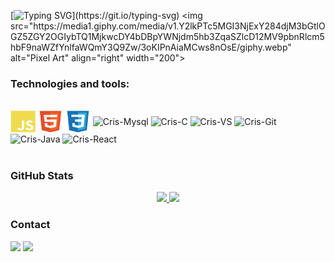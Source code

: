 [![Typing SVG](https://readme-typing-svg.herokuapp.com?font=Fira+Code&pause=1000&color=2683AC&width=435&lines=Hi%2C+everyone!+I'm+Leonardo!;Welcome+to+my+GitHub+profile!)](https://git.io/typing-svg)
<img src="https://media1.giphy.com/media/v1.Y2lkPTc5MGI3NjExY284djM3bGtlOGZ5ZGY2OGIybTQ1MjkwcDY4bDBpYWNjdm5hb3ZqaSZlcD12MV9pbnRlcm5hbF9naWZfYnlfaWQmY3Q9Zw/3oKIPnAiaMCws8nOsE/giphy.webp" alt="Pixel Art" align="right" width="200">

### Technologies and tools:

<div style="display: inline_block"><br>
  <img align="center" alt="Cris-Js" height="35" width="40" src="https://raw.githubusercontent.com/devicons/devicon/master/icons/javascript/javascript-plain.svg">
  <img align="center" alt="Cris-HTML" height="35" width="40" src="https://raw.githubusercontent.com/devicons/devicon/master/icons/html5/html5-original.svg">
  <img align="center" alt="Cris-CSS" height="35" width="40" src="https://raw.githubusercontent.com/devicons/devicon/master/icons/css3/css3-original.svg">
  <img align="center" alt= "Cris-Mysql" height="60" width="40" src="https://cdn.jsdelivr.net/gh/devicons/devicon/icons/mysql/mysql-original-wordmark.svg">       
  <img align="center" alt="Cris-C" height="35" width="40" src="https://cdn.jsdelivr.net/gh/devicons/devicon@latest/icons/c/c-original.svg">
  <img align="center" alt="Cris-VS" height="35" width="40" src="https://cdn.jsdelivr.net/gh/devicons/devicon/icons/vscode/vscode-original.svg">
  <img align="center" alt="Cris-Git" height="35" width="40" src="https://cdn.jsdelivr.net/gh/devicons/devicon/icons/git/git-original.svg">
  <img align="center" alt="Cris-Java" height="35" width="40" src="https://cdn.jsdelivr.net/gh/devicons/devicon@latest/icons/java/java-original.svg" />
  <img align="center" alt="Cris-React" height="35" width="40" src="https://cdn.jsdelivr.net/gh/devicons/devicon@latest/icons/react/react-original.svg" />
                    
</div><br>

### GitHub Stats

<div align="center" style="display: flex; justify-content: center;">
  <a href="https://github.com/whoisleonardo">
    <img height="165px" src="https://github-readme-stats.vercel.app/api?username=whoisleonardo&theme=tokyonight&show_icons=true&hide_border=true&count_private=true"/>
    <img height="165px" src="https://github-readme-stats.vercel.app/api/top-langs/?username=whoisleonardo&theme=tokyonight&show_icons=true&hide_border=true&layout=compact"/>
  </a>
</div>
    
### Contact

<div> 
  <a href="https://www.linkedin.com/in/leonardo-miguel-7065662b3/" target="_blank"><img src="https://img.shields.io/badge/-LinkedIn-%230077B5?style=for-the-badge&logo=linkedin&logoColor=white" target="_blank"></a> 
  <a href="mailto:leonardomdubena@gmail.com"><img src="https://img.shields.io/badge/-Gmail-%23333?style=for-the-badge&logo=gmail&logoColor=white" target="_blank"></a>
</div>
